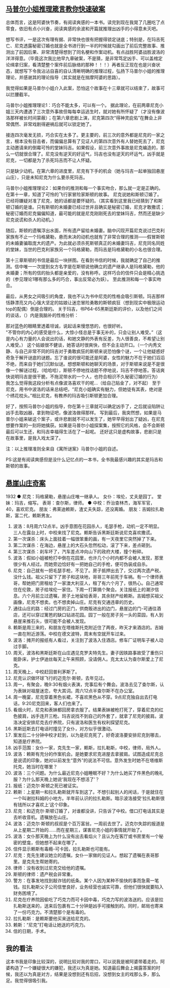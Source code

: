 ## [马普尔小姐推理箴言教你快速破案](https://book.douban.com/review/8884300/)

总体而言，这是阿婆快节奏，有阅读爽感的一本书。读完到现在我晃了几圈吃了点零食，依旧有点小兴奋，阅读爽感的余波和开篇就推理出凶手的小得意未灭吧。

想写书评，一是这次有理有据、非常快也很有把握得锁定谜底；特别是，在玛吉死亡、尼克透露秘密订婚也就是全书进行到一半的时候就勾画出了前后完整故事、推测出了前因后果、非常清楚得想到了同名梗和作案动机。有点战胜阿婆战胜波洛的洋洋得意。（毕竟这次我比他早九章破案，不是猜，是非常笃定凶手、可以盖棺定论缉拿归案，看清楚整个案件前后脉络的那种！！！）再者反正现在也是兴奋状态，就想写下令我沾沾自喜的自认清晰明确的推理过程，弘扬下马普尔小姐的推理理论，并感谢其的理论指导（其实就是在揣摩阿婆的思路）。

我觉得如果是马普尔小姐介入此案，恐怕这个故事在十三章就可以结束了，故事可以拦腰截半。

马普尔小姐推理理论1：巧合不能太多，可以有一个。
据此理论，在前两章尼克小姐三天内遭遇了三次意外事故但每每幸运逃生时，就对她有所怀疑了（才没有像波洛那样被长时间蒙蔽）；在第六章悲剧上演，尼克第四次“得神灵庇佑”在舞会上非常偶然、非常戏剧得避祸后就可以锁定她了。

接连四次毫发无损，巧合实在太多了。更主要的，前三次的意外都是尼克的一家之言，根本没有目击者，而偏偏总算有了见证人的第四次意外有人替她死去了，尼克主动邀请来的倒霉可怜的堂妹玛吉。如果假设，前三次意外事故是尼克编造的，那么一切就很合理了。尼克没有逆天的好运气，玛吉也没有逆天的坏运气，凶手就是尼克，一切都是为了杀死玛吉而不让人怀疑。

只是缺少动机。在第六章的进度里，尼克有下手的机会（她与玛吉一起单独回悬崖山庄），只是未知尼克为什么要杀死玛吉。

马普尔小姐推理理论2：如果你的推测和每一个事实吻合，那么就一定是正确的。
在第十一章，知道了可怜的飞行家冒险家斯顿的故事。
尼克说她和斯顿订婚了。已经将嫌疑对准了尼克，她的话都是要怀疑的。（其实看到这里我已经猜到了和斯顿订婚的是谁。只有斯顿的未婚妻已经过世并且确实是秘密订婚，尼克才敢撒谎；秘密订婚而尼克偏偏知道，最可能的就是尼克刚刚死去的堂妹玛吉，然而还是缺少尼克说谎和杀人的动机。）

随后，斯顿的遗嘱浮出水面，所有遗产留给未婚妻。脑中闪现开篇尼克说过巴克利家族有不止一个玛格黛勒，悬而未决的动机也就有了非常合理的推测——假冒斯顿的未婚妻骗取庞大的遗产。为此就必须杀死斯顿真正的未婚妻玛吉，尼克同名同姓的堂妹，当世的巴克利家族另一个玛格黛勒，而玛吉是玛格黛勒的小名也很合理。

第十三章斯顿的书信是最后一块拼图。在看到书信的时候，我就确定了自己的推测。信中唯一一次提到女方名字是在斯顿说他确立的遗产继承人是玛格黛勒，他的未婚妻；所有的信的抬头都是亲爱的，没有称呼。这样巧合的信件只会是精心挑选的（参见理论1哪有那么多的巧合，事出反常必为妖）。
至此推测和每一个事实吻合。

最后，从男女之间吸引的角度，我也不认为书中尼克的性格会吸引斯顿。玛吉那样恬静漂亮又内心强大坚定的姑娘让迷恋冒险勇敢的斯顿疯狂（想到现实中极限运动top的配偶）倒是合理的。
关于玛吉，书P64-65黑斯廷斯的评价，以及他们之间的谈话，（）内是我脑补的性格分析：

那对蓝色的眼睛里透着坦诚，说起话来慢悠悠的，也很好听。   
"不管你的内心的感受是什么，大惊小怪总是于事无补的，只会让别人难受。”（这是内心有力量的人会说出的话，和她文静的外表有反差，为人很善良，不希望让别人难受。）
这个姑娘很不健谈，她答话时很爽快，但不会主动开口。（一个内秀文静、与自己非常不同的玛吉对于勇敢疯狂的斯顿来说恐怕像个谜，一个让他疑惑好奇急于解开谜底的谜题。忘了谁说的很可能还是阿婆，女性的魅力不在于她们滔滔不绝，而来自于她们沉默似谜。想想斯顿和她聊天的场景，对于斯顿来说是不是很像一个解谜过程，（哈哈哈），斯顿不停地找话题不停地说，玛吉不停地答。答话爽快说明玛吉是很干脆，不拖泥带水的一个人，也符合相识不久秘密订婚的行为）
我怎么觉得我这段分析有点像波洛喜欢干的呢...（给自己贴金了，对不起）
至于尼克，用书中波洛的话来总结吧，“尼克小姐确实有魅力，但她徒有其表，绝对是个绣花枕头。”相比尼克，有教养的玛吉吸引斯顿更加合理。

好了，按照马普尔小姐的指导，你在第十三章就可以确定凶手了，之后就设陷阱让凶手去取凶器，拿到物证吧，像波洛做得那样。
写到最后，我突然想，如果是马普尔小姐来破这个案子，或许悲剧就不可以发生了，她早早得划出了疑凶，在尼克想要作案的一刻将她擒获。如果是马普尔小姐探案集，按照它的风格，会不会斯顿最后可以生还，和玛吉幸福得生活在了一起呢。
还好这只是虚构故事，悲剧只是在故事里，是我入戏太深了。

注：以上推理准则全来自《寓所谜案》马普尔小姐的自述。

PS:这是有阅读爽感但是没什么记忆点的一本书，全书我最感兴趣的其实是玛吉和斯顿的故事。
## [悬崖山庄奇案](https://book.douban.com/review/7865858/)
1932
● 尼克：玛格黛勒，悬崖山庄唯一继承人。
   女仆：埃伦，丈夫是园丁。
   堂妹：玛吉，缩写。
   表哥：查尔斯，律师。
● 中校：乔治查林杰，海军军官，40，喜欢尼克。
   朋友：弗莱迪赖斯，渣丈夫失踪，还没离婚。
   朋友：吉姆拉扎勒斯，富二代，赖斯男友。

1. 波洛：8月周六12点半。凶手意图在花园杀人，毛瑟手枪，动机一定不明显。三人在露台上时，中校来找了尼克。赖斯告诉黑斯廷斯说尼克喜欢撒谎。
2. 第一次谋杀：床头上面挂着一幅很笨重的画，有一天夜里它突然掉了下来。
3. 第二次谋杀：在海边，悬崖上的大石头忽然松动，滚了下来，差点砸到。
4. 第三次谋杀：刹车坏了，汽车差点冲向山下的政府大楼，撞个粉碎。
5. 波洛：假如小姐被枪打中倒在花园里，也许几个小时内都不会被人发现，那里很少有人经过。而她旁边恰好有一把她自己的手枪，便可伪装成自杀。
6. 尼克：自己就有一把毛瑟手枪，不见了。房子抵押出去了，交过两次遗产税，没什么钱。祖父只留下了房子和这块地，哥哥三年前死于车祸。有一个律师表哥，帮她把门房租给了一家澳大利亚人，租了有六个月了，很热心。自己通常住在伦敦，房子给埃伦一家住。下周一打算搞个聚会。关注报纸上的潮汐信息。六个月前立过遗嘱，房子土地留给表哥，其余财产给赖斯。吉姆想买祖父画像，尼克不想卖。也不想卖掉山庄。尼克有交通违章的历史。
7. 通往山庄的路：经过门房的正门，供商贩进出的边门，悬崖边的门-可通往酒店，还可以穿过篱笆的缺口钻进花园。园丁一般在房子另一头的菜园，有人到悬崖来推石头，很可能不会被人发现。
8. 赖斯是周三来的，和朋友在塔维斯托克附近住了两夜，昨天才来酒店的。吉姆一直在附近游荡。中校在德文波特，周末有空就开车过来。
9. 波洛：摊开的报纸有人看过，关注到了波洛入住酒店。修车厂证明车子被人动过手脚。
10. 周天，波洛和黑斯廷斯在山庄遇见克罗夫特先生。妻子因铁路事故受了重伤只能卧床，护士伊迪丝每天上午来照顾，没请佣人。克太太认为查尔斯爱上了尼克。
11. 周天晚上，中校赶回普利茅斯了。
12. 尼克认识做环球飞行的迈克尔·斯顿，去年见过。
13. 周一，有聚会，晚9:30有烟火表演，完事后有个舞会。波洛去见了查尔斯，认为表妹对祖屋迷恋，夸大其词。周六12点半查尔斯不在办公室。
14. 周一晚宴，尼克穿着黑色长裙，不喜欢黑色从不穿。9点尼克独自出去打电话，9:20尼克回来，客人们也来了。
15. 看烟火时，尼克和表妹都回房拿衣服了。结果表妹被枪打死了，穿着尼克的红色披肩，凶手连开三枪。玛吉说找不到自己的外套了，就拿了尼克的披肩。波洛决定安排尼克去疗养院，只有波洛和医生有权利探望尼克。
16. 黑斯廷斯去打电话时撞见了女仆，对方似乎很激动。
17. 案发后二十分钟中校才赶到，以为是尼克死了，好奇波洛要安排尼克到哪去，知道是疗养院。
18. 凶手范围：女仆一家，克先生一家，赖斯，拉扎勒斯，中校，律师，局外人。
19. 波洛：赖斯有充分的作案机会。是她要求尼克进屋去拿披肩。试图造成尼克总是说谎的印象，她对以前发生“意外”的说法不可信。意外发生时她不在塔维斯托克，她当时在哪里？
20. 波洛：三个问题。为什么最近尼克小姐睡眠不好？为什么她买了件黑色的晚礼服？为什么那天晚上她说‘我现在不想活了’？
21. 报纸：迈克尔·斯顿之死已被证实。
22. 赖斯：上星期一和拉扎勒斯就开车到这了。不想引起别人的闲话，于是就住在一个叫谢拉科姆的小地方。半年前认识的拉扎勒斯。暗示波洛接受‘拉扎勒斯很有钱所以才喜欢上’这个印象。
23. 尼克：和迈克尔·斯顿订婚了，对谁都没讲，只告诉了中校。借口打电话其实是去听收音机。遗嘱放在山庄。
24. 波洛：迈克尔·斯顿的叔叔是个百万富翁，一周前去世了。迈克尔失踪的报道是从上星期二开始的……而在星期三，谋害尼克小姐的事情就开始了。
25. 波洛：女仆那天晚上为什么没有出去看焰火？且认为在客厅或书房里有一个秘密的壁龛，但她想不起来在哪了。
26. 信件显示赖斯有毒瘾-可卡因，拉扎勒斯也可能有。
27. 尼克：克先生建议她立的遗嘱，女仆一家做的见证人。想起了遗嘱在表哥那里。是克先生帮她寄的。
28. 律师：没有收到过尼克交给他的遗嘱。
29. 斯顿的律师：遗产税会非常重。
30. 警方：在事发地找到敲诈钱的纸条。某个人因为某种不愉快的事而急需一笔钱。拉扎勒斯父子公司信誉良好，业务经营也诚实可靠，但他们很快就要陷入财务困境了。
31. 尼克在疗养院因偷吃了巧克力而可卡因中毒，巧克力写的波洛送的。应该是拉扎勒斯送来的，送来后包裹有二十分钟是凶手可接触到的。同时，邮局也寄来了一份巧克力。不清楚那个是有毒的。
32. 拉扎勒斯：是赖斯要他买来送给尼克的。
33. 赖斯：“尼克”打电话让她送的巧克力。
34. 信的日期，手术。

## 我的看法

这本书我是印象比较深的，说明比较对我的胃口，可以说我是被阿婆带着走的。阿婆构造了一个嫌疑很大的嫌犯，我还以为真是她。知道最后舞会上揭露答案的时候，我还以为真是对方，结果是没想到还有后招，没想到女主的戏那么多，那么足。我觉得很吸引我。